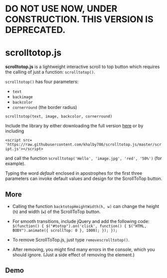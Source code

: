 # DO NOT USE NOW, UNDER CONSTRUCTION. THIS VERSION IS DEPRECATED.


# scrolltotop.js

<b>scrolltotop.js</b> is a lightweight interactive scroll to top button which requires the calling of just a function: ```scrolltotop()```.

```scrolltotop()``` has four parameters:
* ```text```
* ```backimage```
* ```backcolor```
* ```cornerround``` (the border radius)

```scrolltotop(text, image, backcolor, cornerround)```

Include the library by either downloading the full version [here](https://raw.githubusercontent.com/khalby786/scrolltotop.js/master/script.js) or by including 

```<script src= 'https://raw.githubusercontent.com/khalby786/scrolltotop.js/master/script.js'></script>```

and call the function ```scrolltotop('Hello', 'image.jpg', 'red', '50%')``` (for example).

Typing the word _default_ enclosed in apostrophes for the first three parameters can invoke default values and design for the ScrollToTop button.

## More

* Calling the function ```backtotopHeightWidth(h, w)``` can change the height (```h```) and width (```w```) of the ScrollToTop button.

* For smooth transitions, include jQuery and add the following code:
  ```$(function() { $("#totop").on('click', function() { $("HTML, BODY").animate({ scrollTop: 0 }, 1000); }); });```

* To remove ScrollToTop.js, just type ```removescrolltotop()```.

* After removing, you might find many errors in the console, which you should ignore. (Just a side effect of removing the element.)

## Demo


  
